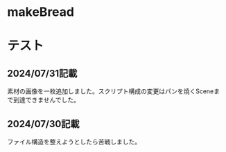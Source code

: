 # makeBread
<h1>テスト</h1>

<h2>2024/07/31記載</h2>
<article>
  <p>素材の画像を一枚追加しました。スクリプト構成の変更はパンを焼くSceneまで到達できませんでした。</p>
</article>

<h2>2024/07/30記載</h2>
<article>
  <p>ファイル構造を整えようとしたら苦戦しました。</p>
</article>

